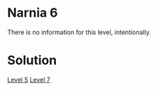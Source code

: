 <h1>Narnia 6</h1>

<p>There is no information for this level, intentionally.</p>

<h1>Solution</h1>

<a href="narnia5.md">Level 5</a>
<a href="narnia7.md">Level 7</a>
